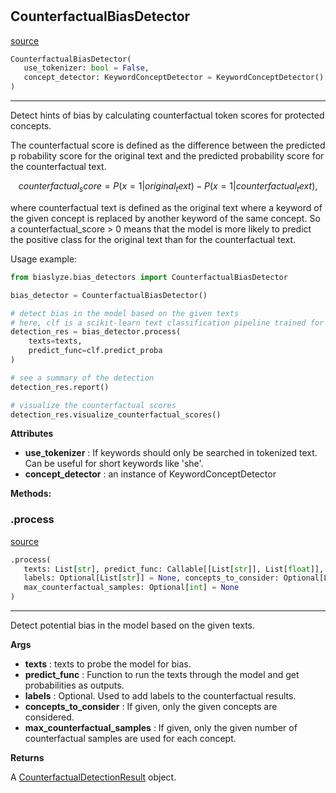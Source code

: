 #


## CounterfactualBiasDetector
[source](https://github.com/biaslyze-dev/biaslyze/blob/main/biaslyze/bias_detectors/counterfactual_biasdetector.py/#L19)
```python 
CounterfactualBiasDetector(
   use_tokenizer: bool = False,
   concept_detector: KeywordConceptDetector = KeywordConceptDetector()
)
```


---
Detect hints of bias by calculating counterfactual token scores for protected concepts.

The counterfactual score is defined as the difference between the predicted
p robability score for the original text and the predicted probability score for the counterfactual text.

$$counterfactual_score = P(x=1|original_text) - P(x=1|counterfactual_text),$$

where counterfactual text is defined as the original text where a keyword of the given concept is
replaced by another keyword of the same concept. So a counterfactual_score > 0 means that the
model is more likely to predict the positive class for the original text than for the counterfactual text.

Usage example:

```python
from biaslyze.bias_detectors import CounterfactualBiasDetector

bias_detector = CounterfactualBiasDetector()

# detect bias in the model based on the given texts
# here, clf is a scikit-learn text classification pipeline trained for a binary classification task
detection_res = bias_detector.process(
    texts=texts,
    predict_func=clf.predict_proba
)

# see a summary of the detection
detection_res.report()

# visualize the counterfactual scores
detection_res.visualize_counterfactual_scores()
```


**Attributes**

* **use_tokenizer**  : If keywords should only be searched in tokenized text. Can be useful for short keywords like 'she'.
* **concept_detector**  : an instance of KeywordConceptDetector



**Methods:**


### .process
[source](https://github.com/biaslyze-dev/biaslyze/blob/main/biaslyze/bias_detectors/counterfactual_biasdetector.py/#L68)
```python
.process(
   texts: List[str], predict_func: Callable[[List[str]], List[float]],
   labels: Optional[List[str]] = None, concepts_to_consider: Optional[List[str]] = [],
   max_counterfactual_samples: Optional[int] = None
)
```

---
Detect potential bias in the model based on the given texts.


**Args**

* **texts**  : texts to probe the model for bias.
* **predict_func**  : Function to run the texts through the model and get probabilities as outputs.
* **labels**  : Optional. Used to add labels to the counterfactual results.
* **concepts_to_consider**  : If given, only the given concepts are considered.
* **max_counterfactual_samples**  : If given, only the given number of counterfactual samples are used for each concept.


**Returns**

A [CounterfactualDetectionResult](/biaslyze/results/counterfactual_detection_results/) object.
